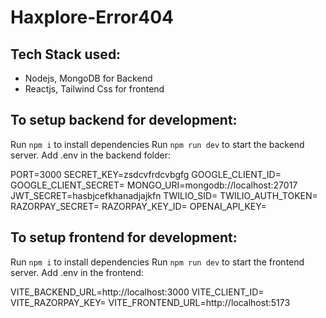 # Haxplore-Error404

## Tech Stack used:
- Nodejs, MongoDB for Backend
- Reactjs, Tailwind Css for frontend

## To setup backend for development:

Run `npm i` to install dependencies
Run `npm run dev` to start the backend server.
Add .env in the backend folder:

PORT=3000
SECRET_KEY=zsdcvfrdcvbgfg
GOOGLE_CLIENT_ID=<Your CLIENT ID>
GOOGLE_CLIENT_SECRET=<CLIENT SECRET>
MONGO_URI=mongodb://localhost:27017
JWT_SECRET=hasbjcefkhanadjajkfn
TWILIO_SID=
TWILIO_AUTH_TOKEN=
RAZORPAY_SECRET=
RAZORPAY_KEY_ID=
OPENAI_API_KEY=

## To setup frontend for development:

Run `npm i` to install dependencies
Run `npm run dev` to start the frontend server.
Add .env in the frontend:

VITE_BACKEND_URL=http://localhost:3000
VITE_CLIENT_ID=<Your CLIENT ID>
VITE_RAZORPAY_KEY=
VITE_FRONTEND_URL=http://localhost:5173

